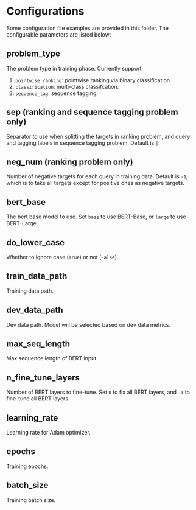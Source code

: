 # Configurations
Some configuration file examples are provided in this folder. The configurable parameters are listed below:

## problem_type
The problem type in training phase. Currently support:

1. `pointwise_ranking`: pointwise ranking via binary classification.
2. `classification`: multi-class classifcation.
3. `sequence_tag`: sequence tagging.

## sep (ranking and sequence tagging problem only)
Separator to use when splitting the targets in ranking problem, and query and tagging labels in sequence tagging problem. Default is `|`.

## neg\_num (ranking problem only)
Number of negative targets for each query in training data. Default is `-1`, which is to take all targets except for positive ones as negative targets. 

## bert\_base
The bert base model to use. Set `base` to use BERT-Base, or `large` to use BERT-Large. 

## do\_lower\_case
Whether to ignore case (`True`) or not (`False`).

## train\_data\_path
Training data path.

## dev\_data\_path
Dev data path. Model will be selected based on dev data metrics.

## max\_seq\_length
Max sequence length of BERT input.

## n\_fine\_tune\_layers
Number of BERT layers to fine-tune. Set `0` to fix all BERT layers, and `-1` to fine-tune all BERT layers.

## learning\_rate
Learning rate for Adam optimizer.

## epochs
Training epochs.

## batch\_size
Training batch size.